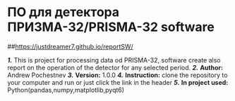 # ПО для детектора ПРИЗМА-32/PRISMA-32 software
##https://justdreamer7.github.io/reportSW/

***1.*** This is project for processing data od PRISMA-32, software create also report on the operation of the detector for any selected period.
***2.*** **Author:** Andrew Pochestnev
***3.*** **Version:** 1.0.0
***4.*** **Instruction:** clone the repository to your computer and run or just click the link in the header
***5.*** **In project used:** Python(pandas,numpy,matplotlib,pyqt6)
